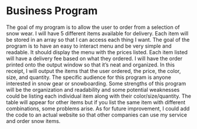 # Business Program
The goal of my program is to allow the user to order from a selection of snow wear. I will have 5 different items available for delivery. Each item will be stored in an array so that I can access each thing I want. The goal of the program is to have an easy to interact menu and be very simple and readable. It should display the menu with the prices listed. Each item listed will have a delivery fee based on what they ordered. I will have the order printed onto the output window so that it’s neat and organized. In this receipt, I will output the items that the user ordered, the price, the color, size, and quantity. The specific audience for this program is anyone interested in snow gear or snowboarding. Some strengths of this program will be the organization and readability and some potential weaknesses could be listing each individual item along with their color/size/quantity. The table will appear for other items but if you list the same item with different combinations, some problems arise. As for future improvement, I could add the code to an actual website so that other companies can use my service and order snow items.
